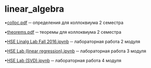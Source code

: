 # linear_algebra

•[colloc.pdf](https://github.com/TheodorrodeohT/linear_algebra/blob/master/colloc.pdf) ─ определения для коллоквиума 2 семестра

•[theorems.pdf](https://github.com/TheodorrodeohT/linear_algebra/blob/master/theorems.pdf) ─ теоремы для коллоквиума 2 семестра

•[HSE Linalg Lab Fall 2016.ipynb](https://github.com/TheodorrodeohT/linear_algebra/blob/master/HSE%20Linalg%20Lab%20Fall%202016.ipynb) ─ лабораторная работа 2 модуля

•[HSE Lab (linear regression).ipynb](https://github.com/TheodorrodeohT/linear_algebra/blob/master/HSE%20Lab%20(linear%20regression).ipynb) ─ лабораторная работа 3 модуля

•[HSE Lab (SVD).ipynb](https://github.com/TheodorrodeohT/linear_algebra/blob/master/HSE%20lab%20(SVD).ipynb) ─ лабораторная работа 4 модуля
